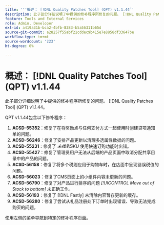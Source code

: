 ```yaml
---
title: '''概述： [!DNL Quality Patches Tool] (QPT) v1.1.44`'
description: 此子部分详细说明了中提供的修补程序所修复的问题。 [!DNL Quality Patches Tool] (QPT) v1.1.44。
feature: Tools and External Services
role: Admin, Developer
exl-id: a419a31b-bca2-4bfb-8383-b5a56311b65d
source-git-commit: a28257f55abf21cddec9b415e7e8858df33647be
workflow-type: tm+mt
source-wordcount: '223'
ht-degree: 0%

---
```


# 概述： [!DNL Quality Patches Tool] (QPT) v1.1.44

此子部分详细说明了中提供的修补程序所修复的问题。 [!DNL Quality Patches Tool] (QPT) v1.1.44。

QPT v1.1.44包含以下修补程序：

1. **ACSD-55352**：修复了在将奖励点与任何支付方式一起使用时创建贷项通知单的问题。
1. **ACSD-56246**：修复了安排产品更新以清理多选属性数据的问题。
1. **ACSD-55231**：修复了 *未找到SKU* 使用快速订购功能时出错。
1. **ACSD-55427**：修复了管理员用户无法从后端的产品页面中取消分配共享目录中的产品的问题。
1. **ACSD-56158**：修复了将多个税则应用于购物车时，在店面中呈现错误税值的问题。
1. **ACSD-56023**：修复了CMS页面上的小组件内容未更新的问题。
1. **ACSD-56790**：修复了对产品进行排序的问题 *[!UICONTROL Move out of Stock to bottom]* 未正确工作。
1. **ACSD-56193**：修复了 [!DNL Fastly] 未清除内容暂存更新的缓存。
1. **ACSD-56280**：修复了尝试从礼品注册处下订单时出现错误、导致无法完成购买的问题。

使用左侧的菜单导航到特定的修补程序页面。
